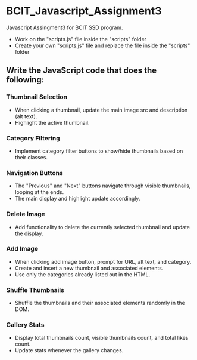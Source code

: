 # BCIT_Javascript_Assignment3
Javascript Assingment3 for BCIT SSD program.

- Work on the "scripts.js" file inside the "scripts" folder
- Create your own "scripts.js" file and replace the file inside the "scripts" folder

## Write the JavaScript code that does the following:
### Thumbnail Selection
- When clicking a thumbnail, update the main image src and description (alt text).
- Highlight the active thumbnail.
### Category Filtering
- Implement category filter buttons to show/hide thumbnails based on their classes.
### Navigation Buttons
- The "Previous" and "Next" buttons navigate through visible thumbnails, looping at the ends.
- The main display and highlight update accordingly.
### Delete Image
- Add functionality to delete the currently selected thumbnail and update the display.
### Add Image
- When clicking add image button, prompt for URL, alt text, and category.
- Create and insert a new thumbnail and associated elements.
- Use only the categories already listed out in the HTML.
### Shuffle Thumbnails
- Shuffle the thumbnails and their associated elements randomly in the DOM.
### Gallery Stats
- Display total thumbnails count, visible thumbnails count, and total likes count.
- Update stats whenever the gallery changes.
